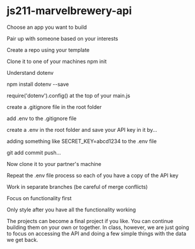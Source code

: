 # js211-marvelbrewery-api
Choose an app you want to build

Pair up with someone based on your interests

Create a repo using your template

Clone it to one of your machines
npm init

Understand dotenv

npm install dotenv --save

require('dotenv').config() at the top of your main.js

create a .gitignore file in the root folder

add .env to the .gitignore file

create a .env in the root folder and save your API key in it by...

adding something like SECRET_KEY=abcd1234 to the .env file

git add commit push...

Now clone it to your partner's machine

Repeat the .env file process so each of you have a copy of the API key

Work in separate branches (be careful of merge conflicts)

Focus on functionality first

Only style after you have all the functionality working

The projects can become a final project if you like. You can continue building them on your own or together. In class, however, we are just going to focus on accessing the API and 
doing a few simple things with the data we get back.